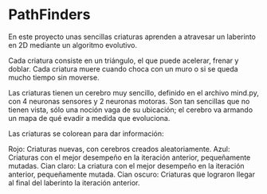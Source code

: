 # PathFinders

En este proyecto unas sencillas criaturas aprenden a atravesar un laberinto en 2D mediante un algoritmo evolutivo.

Cada criatura consiste en un triángulo, el que puede acelerar, frenar y doblar. 
Cada criatura muere cuando choca con un muro o si se queda mucho tiempo sin moverse.

Las criaturas tienen un cerebro muy sencillo, definido en el archivo mind.py, con 4 neuronas sensores y 2 neuronas motoras.
Son tan sencillas que no tienen vista, sólo una noción vaga de su ubicación; el cerebro va armando un mapa de qué evadir a medida que evoluciona.

Las criaturas se colorean para dar información:

Rojo:         Criaturas nuevas, con cerebros creados aleatoriamente.
Azul:         Criaturas con el mejor desempeño en la iteración anterior, pequeñamente mutadas.
Cian claro:   La criatura con el mejor desempeño en la iteración anterior, pequeñamente mutada.
Cian oscuro:  Criaturas que lograron llegar al final del laberinto la iteración anterior.



